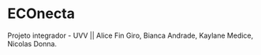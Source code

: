 # ECOnecta
Projeto integrador - UVV || 
Alice Fin Giro,
Bianca Andrade,
Kaylane Medice,
Nicolas Donna.

